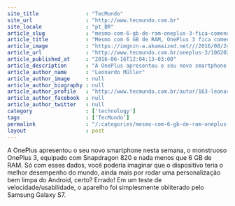 ```yaml
---
site_title               : "TecMundo"
site_url                 : "http://www.tecmundo.com.br"
site_locale              : "pt_BR"
article_slug             : "mesmo-com-6-gb-de-ram-oneplus-3-fica-comendo-poeira-atras-do-gs7-em-teste"
article_title            : "Mesmo com 6 GB de RAM, OnePlus 3 fica comendo poeira atrás do GS7 em teste"
article_image            : "https://imgnzn-a.akamaized.net///2016/08/24/24164846158356-t1200x480.jpg"
article_url              : "http://www.tecmundo.com.br/oneplus-3/106202-mesmo-6-gb-ram-oneplus-3-comendo-poeira-gs7-teste.htm"
article_published_at     : "2016-06-16T12:04:13-03:00"
article_description      : "A OnePlus apresentou o seu novo smartphone nesta semana, o monstruoso OnePlus 3, equipado com Snapdragon 820 e nada menos que 6 GB de RAM. Só com esses dados, você poderia imaginar que o dispositivo teria o melhor desempenho do mundo, ainda mais por rodar uma personalização bem limpa do Android, certo? Errado! Em um teste de velocidade/usabilidade, o aparelho foi simplesmente obliterado pelo Samsung Galaxy S7."
article_author_name      : "Leonardo Müller"
article_author_image     : null
article_author_biography : null
article_author_profile   : "http://www.tecmundo.com.br/autor/163-leonardo-muller/"
article_author_facebook  : null
article_author_twitter   : null
category                 : ['technology']
tags                     : ['TecMundo']
permalink                : "/:categories/mesmo-com-6-gb-de-ram-oneplus-3-fica-comendo-poeira-atras-do-gs7-em-teste/"
layout                   : post
---
```


A OnePlus apresentou o seu novo smartphone nesta semana, o monstruoso OnePlus 3, equipado com Snapdragon 820 e nada menos que 6 GB de RAM. Só com esses dados, você poderia imaginar que o dispositivo teria o melhor desempenho do mundo, ainda mais por rodar uma personalização bem limpa do Android, certo? Errado! Em um teste de velocidade/usabilidade, o aparelho foi simplesmente obliterado pelo Samsung Galaxy S7.
